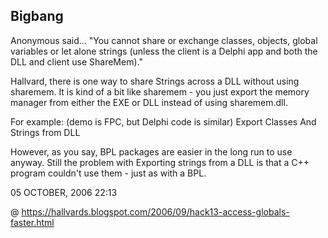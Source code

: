 Bigbang
-------


Anonymous said...
"You cannot share or exchange classes, objects, global variables or let alone strings (unless the client is a Delphi app and both the DLL and client use ShareMem)."

Hallvard, there is one way to share Strings across a DLL without using sharemem. It is kind of a bit like sharemem - you just export the memory manager from either the EXE or DLL instead of using sharemem.dll.

For example:
(demo is FPC, but Delphi code is similar)
Export Classes And Strings from DLL

However, as you say, BPL packages are easier in the long run to use anyway. Still the problem with Exporting strings from a DLL is that a C++ program couldn't use them - just as with a BPL.

05 OCTOBER, 2006 22:13

@ https://hallvards.blogspot.com/2006/09/hack13-access-globals-faster.html